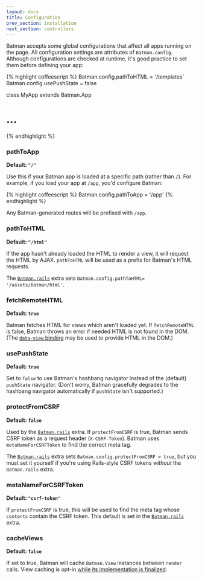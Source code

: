```yaml
---
layout: docs
title: Configuration
prev_section: installation
next_section: controllers
---
```


Batman accepts some global configurations that affect all apps running on the page. All configuration settings are attributes of `Batman.config`. Although configurations are checked at runtime, it's good practice to set them before defining your app:

{% highlight coffeescript %}
Batman.config.pathToHTML = '/templates'
Batman.config.usePushState = false

class MyApp extends Batman.App
  # ...
{% endhighlight %}

### pathToApp
__Default: `"/"`__

Use this if your Batman app is loaded at a specific path (rather than `/`). For example, if you load your app at `/app`, you'd configure Batman:

{% highlight coffeescript %}
  Batman.config.pathToApp = '/app'
{% endhighlight %}

Any Batman-generated routes will be prefixed with `/app`.

### pathToHTML
__Default: `"/html"`__

If the app hasn't already loaded the HTML to render a view, it will request the HTML by AJAX. `pathToHTML` will be used as a prefix for Batman's HTML requests.

The [`Batman.rails`](https://github.com/batmanjs/batman/blob/master/src/extras/batman.rails.coffee) extra sets `Batman.config.pathToHTML= '/assets/batman/html'`.

### fetchRemoteHTML
__Default: `true`__

Batman fetches HTML for views which aren't loaded yet. If `fetchRemoteHTML` is false, Batman throws an error if needed HTML is not found in the DOM. (The [`data-view` binding](/docs/api/batman.view_bindings.html#data-view) may be used to provide HTML in the DOM.)

### usePushState
__Default: `true`__

Set to `false` to use Batman's hashbang navigator instead of the (default) `pushState` navigator. (Don't worry, Batman gracefully degrades to the hashbang navigator automatically if `pushState` isn't supported.)

### protectFromCSRF
__Default: `false`__

Used by the [`Batman.rails`](https://github.com/batmanjs/batman/blob/master/src/extras/batman.rails.coffee) extra. If `protectFromCSRF` is true, Batman sends CSRF token as a request header (`X-CSRF-Token`). Batman uses `metaNameForCSRFToken` to find the correct meta tag.

The [`Batman.rails`](https://github.com/batmanjs/batman/blob/master/src/extras/batman.rails.coffee) extra sets `Batman.config.protectFromCSRF = true`, but you must set it yourself if you're using Rails-style CSRF tokens _without_ the `Batman.rails` extra.

### metaNameForCSRFToken
__Default: `"csrf-token"`__

If `protectFromCSRF` is true, this will be used to find the meta tag whose `contents` contain the CSRF token. This default is set in the [`Batman.rails`](https://github.com/batmanjs/batman/blob/master/src/extras/batman.rails.coffee) extra.

### cacheViews
__Default: `false`__

If set to true, Batman will cache `Batman.View` instances between `render` calls. View caching is opt-in [while its implementation is finalized](https://github.com/batmanjs/batman/issues/805).

